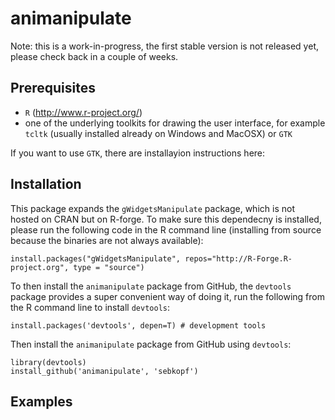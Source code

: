 animanipulate
=============

Note: this is a work-in-progress, the first stable version is not released yet, please check back in a couple of weeks.

## Prerequisites

 - ```R``` (http://www.r-project.org/)
 - one of the underlying toolkits for drawing the user interface, for example ```tcltk``` (usually installed already on Windows and MacOSX) or ```GTK```

If you want to use ```GTK```, there are installayion instructions here:

## Installation

This package expands the ```gWidgetsManipulate``` package, which is not hosted on CRAN but on R-forge. To make sure this dependecny is installed, please run the following code in the R command line (installing from source because the binaries are not always available):
```
install.packages("gWidgetsManipulate", repos="http://R-Forge.R-project.org", type = "source")
````

To then install the ```animanipulate``` package from GitHub, the ```devtools``` package provides a super convenient way of doing it, run the following from the R command line to install ```devtools```:
```
install.packages('devtools', depen=T) # development tools
```

Then install the ```animanipulate``` package from GitHub using ```devtools```:
```
library(devtools)
install_github('animanipulate', 'sebkopf')
```

## Examples
